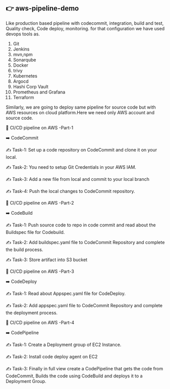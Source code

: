 ## 👉 aws-pipeline-demo

Like production based pipeline with codecommit, integration, build and test, Quality check, Code deploy, monitoring.
for that configuration we have used devops tools as.
1. Git
2. Jenkins
3. mvn,npm
4. Sonarqube
5. Docker
6. trivy
7. Kubernetes
8. Argocd
9. Hashi Corp Vault
10. Prometheus and Grafana
11. Terraform


Similarly, we are going to deploy same pipeline for source code but with AWS resources on cloud platform.Here we need only AWS account and source code.

🎯 CI/CD pipeline on AWS -Part-1

➡️ CodeCommit

 ✍️ Task-1:  Set up a code repository on CodeCommit and clone it on your local.
 
 ✍️ Task-2: You need to setup Git Credentials in your AWS IAM.
 
 ✍️ Task-3: Add a new file from local and commit to your local branch
 
 ✍️ Task-4: Push the local changes to CodeCommit repository.


🎯 CI/CD pipeline on AWS -Part-2

➡️ CodeBuild

✍️ Task-1: Push source code to repo in code commit and read about the Buildspec file for Codebuild.

✍️ Task-2: Add buildspec.yaml file to CodeCommit Repository and complete the build process.

✍️ Task-3: Store artifact into S3 bucket

🎯 CI/CD pipeline on AWS -Part-3

➡️ CodeDeploy

✍️ Task-1: Read about Appspec.yaml file for CodeDeploy.

✍️ Task-2: Add appspec.yaml file to CodeCommit Repository and complete the deployment process.


🎯 CI/CD pipeline on AWS -Part-4

➡️ CodePipeline

✍️ Task-1: Create a Deployment group of EC2 Instance.

✍️ Task-2: Install code deploy agent on EC2

✍️ Task-3: Finally in full view create a CodePipeline that gets the code from CodeCommit, Builds the code using CodeBuild and deploys it to a Deployment Group.
